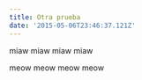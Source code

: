 ```yaml
---
title: Otra prueba
date: '2015-05-06T23:46:37.121Z'
---
```


miaw miaw miaw miaw

meow meow meow meow
